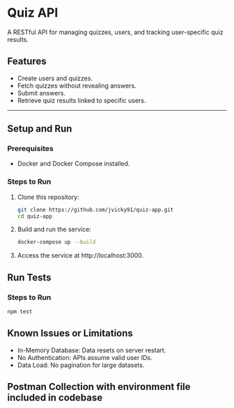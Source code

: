 # Quiz API

A RESTful API for managing quizzes, users, and tracking user-specific quiz results.

## Features

- Create users and quizzes.
- Fetch quizzes without revealing answers.
- Submit answers.
- Retrieve quiz results linked to specific users.

---

## Setup and Run

### Prerequisites

- Docker and Docker Compose installed.

### Steps to Run

1. Clone this repository:

   ```bash
   git clone https://github.com/jvicky91/quiz-app.git
   cd quiz-app
   ```

2. Build and run the service:

   ```bash
   docker-compose up --build
   ```

3. Access the service at http://localhost:3000.

## Run Tests

### Steps to Run

```bash
npm test
```

## Known Issues or Limitations

- In-Memory Database: Data resets on server restart.
- No Authentication: APIs assume valid user IDs.
- Data Load: No pagination for large datasets.

## Postman Collection with environment file included in codebase
